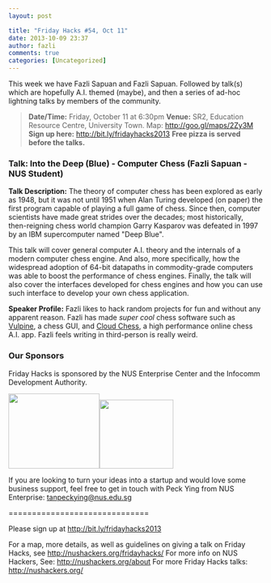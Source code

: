 ```yaml
---
layout: post

title: "Friday Hacks #54, Oct 11"
date: 2013-10-09 23:37
author: fazli
comments: true
categories: [Uncategorized]
---
```

This week we have Fazli Sapuan and Fazli Sapuan. Followed by talk(s) which are hopefully A.I. themed (maybe), and then a series of ad-hoc lightning talks by members of the community.
<blockquote><strong>Date/Time:</strong> Friday, October 11 at 6:30pm
<strong>Venue:</strong> SR2, Education Resource Centre, University Town. Map: <a href="http://goo.gl/maps/2Zy3M">http://goo.gl/maps/2Zy3M</a>
<strong>Sign up here:</strong> <a href="http://bit.ly/fridayhacks2013">http://bit.ly/fridayhacks2013</a>
<strong>Free pizza is served before the talks.</strong></blockquote>
<h3>Talk: Into the Deep (Blue) - Computer Chess (Fazli Sapuan - NUS Student)</h3>
<strong>Talk Description:</strong>
The theory of computer chess has been explored as early as 1948, but it was not until 1951 when Alan Turing developed (on paper) the first program capable of playing a full game of chess. Since then, computer scientists have made great strides over the decades; most historically, then-reigning chess world champion Garry Kasparov was defeated in 1997 by an IBM supercomputer named "Deep Blue".

This talk will cover general computer A.I. theory and the internals of a modern computer chess engine. And also, more specifically, how the widespread adoption of 64-bit datapaths in commodity-grade computers was able to boost the performance of chess engines. Finally, the talk will also cover the interfaces developed for chess engines and how you can use such interface to develop your own chess application.

<strong>Speaker Profile:</strong>
Fazli likes to hack random projects for fun and without any apparent reason. Fazli has made <em>super cool</em> chess software such as <a href="http://vulpine.fuzzie.sg">Vulpine</a>, a chess GUI, and <a href="http://cc.fuzzie.sg">Cloud Chess</a>, a high performance online chess A.I. app. Fazli feels writing in third-person is really weird.
<h3>Our Sponsors</h3>
Friday Hacks is sponsored by the NUS Enterprise Center and the Infocomm Development Authority.

<a href="http://nushackers.org/wp-content/uploads/2013/10/ETP-logo-full-color-vertical-to-be-used.jpg"><img class="alignnone  wp-image-3173" style="display: inline-block;" alt="" src="http://nushackers.org/wp-content/uploads/2013/10/ETP-logo-full-color-vertical-to-be-used-300x247.jpg" width="180" height="148" /></a><a href="http://nushackers.org/wp-content/uploads/2013/10/ida.png"><img class="alignnone  wp-image-3176" style="display: inline-block;" alt="" src="http://nushackers.org/wp-content/uploads/2013/10/ida-300x280.png" width="146" height="136" /></a>

If you are looking to turn your ideas into a startup and would love some business support, feel free to get in touch with Peck Ying from NUS Enterprise: tanpeckying@nus.edu.sg

==============================

Please sign up at <a href="http://bit.ly/fridayhacks2013">http://bit.ly/fridayhacks2013</a>

For a map, more details, as well as guidelines on giving a talk on Friday Hacks, see <a href="http://nushackers.org/fridayhacks/">http://nushackers.org/fridayhacks/</a>
For more info on NUS Hackers, See: <a href="http://nushackers.org/about">http://nushackers.org/about</a>
For more Friday Hacks talks: <a href="http://nushackers.org/">http://nushackers.org/</a>
